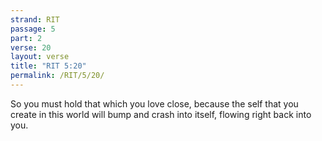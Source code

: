 ```yaml
---
strand: RIT
passage: 5
part: 2
verse: 20
layout: verse
title: "RIT 5:20"
permalink: /RIT/5/20/
---
```

So you must hold that which you love close, because the self that you create in this world will bump and crash into itself, flowing right back into you.

